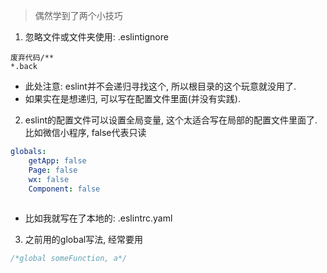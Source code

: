 > 偶然学到了两个小技巧

1. 忽略文件或文件夹使用: .eslintignore

```
废弃代码/**
*.back
```

- 此处注意: eslint并不会递归寻找这个, 所以根目录的这个玩意就没用了.
- 如果实在是想递归, 可以写在配置文件里面(并没有实践). 

2. eslint的配置文件可以设置全局变量, 这个太适合写在局部的配置文件里面了.  比如微信小程序, false代表只读

```yaml
globals:
    getApp: false
    Page: false
    wx: false
    Component: false
  
```

- 比如我就写在了本地的: .eslintrc.yaml

3. 之前用的global写法, 经常要用

```js
/*global someFunction, a*/
```


